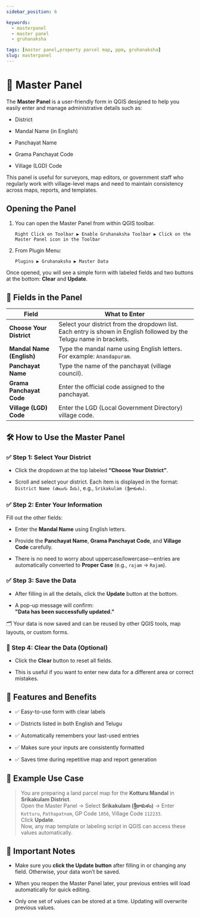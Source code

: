 ```yaml
---
sidebar_position: 6

keywords:
  - masterpanel
  - master panel
  - gruhanaksha

tags: [master panel,property parcel map, ppm, gruhanaksha]
slug: masterpanel
---
```


# 🧭 Master Panel

The **Master Panel** is a user-friendly form in QGIS designed to help you easily enter and manage administrative details such as:

- District

- Mandal Name (in English)

- Panchayat Name

- Grama Panchayat Code

- Village (LGD) Code

This panel is useful for surveyors, map editors, or government staff who regularly work with village-level maps and need to maintain consistency across maps, reports, and templates.

## Opening the Panel

1. You can open the Master Panel from within QGIS toolbar.

    ```
    Right Click on Toolbar ▶ Enable Gruhanaksha Toolbar ▶ Click on the Master Panel icon in the Toolbar
    ```

2. From Plugin Menu:

    ```
    Plugins ▶ Gruhanaksha ▶ Master Data
    ```

Once opened, you will see a simple form with labeled fields and two buttons at the bottom: **Clear** and **Update**.

## 🧾 Fields in the Panel

| **Field**                 | **What to Enter**                                                                                                    |
| ------------------------- | -------------------------------------------------------------------------------------------------------------------- |
| **Choose Your District**  | Select your district from the dropdown list. Each entry is shown in English followed by the Telugu name in brackets. |
| **Mandal Name (English)** | Type the mandal name using English letters. For example: `Anandapuram`.                                              |
| **Panchayat Name**        | Type the name of the panchayat (village council).                                                                    |
| **Grama Panchayat Code**  | Enter the official code assigned to the panchayat.                                                                   |
| **Village (LGD) Code**    | Enter the LGD (Local Government Directory) village code.                                                             |

## 🛠️ How to Use the Master Panel

### ✅ Step 1: Select Your District

- Click the dropdown at the top labeled **“Choose Your District”**.

- Scroll and select your district. Each item is displayed in the format:  
  `District Name (తెలుగు పేరు)`, e.g., `Srikakulam (శ్రీకాకుళం)`.

### ✅ Step 2: Enter Your Information

Fill out the other fields:

- Enter the **Mandal Name** using English letters.

- Provide the **Panchayat Name**, **Grama Panchayat Code**, and **Village Code** carefully.

- There is no need to worry about uppercase/lowercase—entries are automatically converted to **Proper Case** (e.g., `rajam` → `Rajam`).

### ✅ Step 3: Save the Data

- After filling in all the details, click the **Update** button at the bottom.

- A pop-up message will confirm:  
  **"Data has been successfully updated."**

🗂️ Your data is now saved and can be reused by other QGIS tools, map layouts, or custom forms.

### 🔄 Step 4: Clear the Data (Optional)

- Click the **Clear** button to reset all fields.

- This is useful if you want to enter new data for a different area or correct mistakes.

## 📌 Features and Benefits

- ✅ Easy-to-use form with clear labels

- ✅ Districts listed in both English and Telugu

- ✅ Automatically remembers your last-used entries

- ✅ Makes sure your inputs are consistently formatted

- ✅ Saves time during repetitive map and report generation

## 🧠 Example Use Case

> You are preparing a land parcel map for the **Kotturu Mandal** in **Srikakulam District**.  
> Open the Master Panel → Select **Srikakulam (శ్రీకాకుళం)** → Enter `Kotturu`, `Pathapatnam`, GP Code `1056`, Village Code `112233`.  
> Click **Update**.  
> Now, any map template or labeling script in QGIS can access these values automatically.

## 🛑 Important Notes

- Make sure you **click the Update button** after filling in or changing any field. Otherwise, your data won’t be saved.

- When you reopen the Master Panel later, your previous entries will load automatically for quick editing.

- Only one set of values can be stored at a time. Updating will overwrite previous values.
